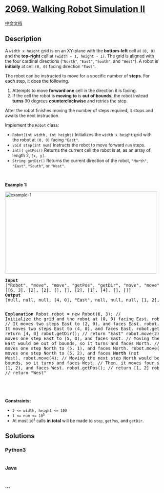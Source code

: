 # [2069. Walking Robot Simulation II](https://leetcode.com/problems/walking-robot-simulation-ii)

[中文文档](/solution/2000-2099/2069.Walking%20Robot%20Simulation%20II/README.md)

## Description

<p>A <code>width x height</code> grid is on an XY-plane with the <strong>bottom-left</strong> cell at <code>(0, 0)</code> and the <strong>top-right</strong> cell at <code>(width - 1, height - 1)</code>. The grid is aligned with the four cardinal directions (<code>&quot;North&quot;</code>, <code>&quot;East&quot;</code>, <code>&quot;South&quot;</code>, and <code>&quot;West&quot;</code>). A robot is <strong>initially</strong> at cell <code>(0, 0)</code> facing direction <code>&quot;East&quot;</code>.</p>

<p>The robot can be instructed to move for a specific number of <strong>steps</strong>. For each step, it does the following.</p>

<ol>
	<li>Attempts to move <strong>forward one</strong> cell in the direction it is facing.</li>
	<li>If the cell the robot is <strong>moving to</strong> is <strong>out of bounds</strong>, the robot instead <strong>turns</strong> 90 degrees <strong>counterclockwise</strong> and retries the step.</li>
</ol>

<p>After the robot finishes moving the number of steps required, it stops and awaits the next instruction.</p>

<p>Implement the <code>Robot</code> class:</p>

<ul>
	<li><code>Robot(int width, int height)</code> Initializes the <code>width x height</code> grid with the robot at <code>(0, 0)</code> facing <code>&quot;East&quot;</code>.</li>
	<li><code>void step(int num)</code> Instructs the robot to move forward <code>num</code> steps.</li>
	<li><code>int[] getPos()</code> Returns the current cell the robot is at, as an array of length 2, <code>[x, y]</code>.</li>
	<li><code>String getDir()</code> Returns the current direction of the robot, <code>&quot;North&quot;</code>, <code>&quot;East&quot;</code>, <code>&quot;South&quot;</code>, or <code>&quot;West&quot;</code>.</li>
</ul>

<p>&nbsp;</p>
<p><strong>Example 1:</strong></p>
<img alt="example-1" src="https://cdn.jsdelivr.net/gh/doocs/leetcode@main/solution/2000-2099/2069.Walking%20Robot%20Simulation%20II/images/example-1.png" style="width: 498px; height: 268px;" />
<pre>
<strong>Input</strong>
[&quot;Robot&quot;, &quot;move&quot;, &quot;move&quot;, &quot;getPos&quot;, &quot;getDir&quot;, &quot;move&quot;, &quot;move&quot;, &quot;move&quot;, &quot;getPos&quot;, &quot;getDir&quot;]
[[6, 3], [2], [2], [], [], [2], [1], [4], [], []]
<strong>Output</strong>
[null, null, null, [4, 0], &quot;East&quot;, null, null, null, [1, 2], &quot;West&quot;]

<strong>Explanation</strong>
Robot robot = new Robot(6, 3); // Initialize the grid and the robot at (0, 0) facing East.
robot.move(2); // It moves two steps East to (2, 0), and faces East.
robot.move(2); // It moves two steps East to (4, 0), and faces East.
robot.getPos(); // return [4, 0]
robot.getDir(); // return &quot;East&quot;
robot.move(2); // It moves one step East to (5, 0), and faces East.
// Moving the next step East would be out of bounds, so it turns and faces North.
// Then, it moves one step North to (5, 1), and faces North.
robot.move(1); // It moves one step North to (5, 2), and faces <strong>North</strong> (not West).
robot.move(4); // Moving the next step North would be out of bounds, so it turns and faces West.
// Then, it moves four steps West to (1, 2), and faces West.
robot.getPos(); // return [1, 2]
robot.getDir(); // return &quot;West&quot;

</pre>

<p>&nbsp;</p>
<p><strong>Constraints:</strong></p>

<ul>
	<li><code>2 &lt;= width, height &lt;= 100</code></li>
	<li><code>1 &lt;= num &lt;= 10<sup>5</sup></code></li>
	<li>At most <code>10<sup>4</sup></code> calls <strong>in total</strong> will be made to <code>step</code>, <code>getPos</code>, and <code>getDir</code>.</li>
</ul>

## Solutions

<!-- tabs:start -->

### **Python3**

```python

```

### **Java**

```java

```

### **...**

```

```

<!-- tabs:end -->
